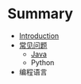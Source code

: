 # Summary

* [Introduction](README.md)
* [常见问题](chang_jian_wen_ti.md)
   * [Java](java.md)
   * Python
* 编程语言

